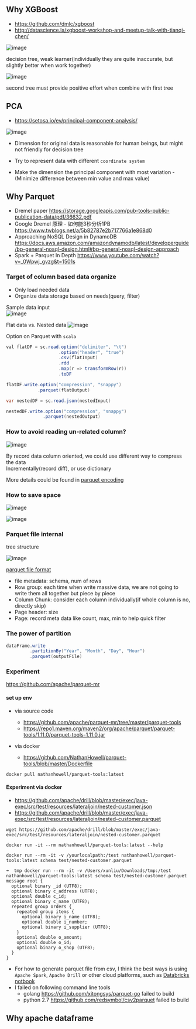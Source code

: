 
## Why XGBoost
- https://github.com/dmlc/xgboost
- http://datascience.la/xgboost-workshop-and-meetup-talk-with-tianqi-chen/

![image](https://user-images.githubusercontent.com/16873751/85156321-c1dd1800-b20e-11ea-8d2a-a4b1cb908f3b.png)

decision tree, weak learner(individually they are quite inaccurate, but slightly better when work together)

![image](https://user-images.githubusercontent.com/16873751/85156771-63646980-b20f-11ea-83e9-dcb2341a41cc.png)

second tree must provide positive effort when combine with first tree


## PCA

- https://setosa.io/ev/principal-component-analysis/

![image](https://user-images.githubusercontent.com/16873751/85156926-9c9cd980-b20f-11ea-859a-5da8e06157a5.png)


- Dimension for original data is reasonable for human beings, but might not friendly for decision tree

- Try to represent data with different `coordinate system`

- Make the dimension the principal component with most variation - (Minimize difference between min value and max value)

## Why Parquet

- Dremel paper https://storage.googleapis.com/pub-tools-public-publication-data/pdf/36632.pdf
- Google Dremel 原理 - 如何能3秒分析1PB https://www.twblogs.net/a/5b82787e2b717766a1e868d0
- Approaching NoSQL Design in DynamoDB https://docs.aws.amazon.com/amazondynamodb/latest/developerguide/bp-general-nosql-design.html#bp-general-nosql-design-approach
- Spark + Parquet In Depth https://www.youtube.com/watch?v=_0Wpwj_gvzg&t=1501s

### Target of column based data organize
- Only load needed data
- Organize data storage based on needs(query, filter)

Sample data input   
![image](https://user-images.githubusercontent.com/16873751/85159671-ac69ed00-b212-11ea-9f06-0623b2a568da.png)


Flat data vs. Nested data
![image](https://user-images.githubusercontent.com/16873751/85159736-bb509f80-b212-11ea-877d-e6b7c68004f6.png)

Option on Parquet with `scala`
```java
val flatDF = sc.read.option("delimiter", "\t")
                    .option("header", "true")
                    .csv(flatInput)
                    .rdd
                    .map(r => transformRow(r))
                    .toDF

flatDF.write.option("compression", "snappy")
            .parquet(flatOutput)

var nestedDF = sc.read.json(nestedInput)

nestedDF.write.option("compression", "snappy")
              .parquet(nestedOutput)
```

### How to avoid reading un-related column?

![image](https://user-images.githubusercontent.com/16873751/85160645-72e5b180-b213-11ea-9d54-3a13eff17aef.png)

By record data column oriented, we could use different way to compress the data  
Incrementally(record diff), or use dictionary  

More details could be found in [parquet encoding](https://github.com/apache/parquet-format/blob/master/Encodings.md)

### How to save space

![image](https://user-images.githubusercontent.com/16873751/85160785-a88a9a80-b213-11ea-9a31-59ac44708bae.png)

![image](https://user-images.githubusercontent.com/16873751/85160804-afb1a880-b213-11ea-842e-b1198150ac43.png)


### Parquet file internal

tree structure

![image](https://user-images.githubusercontent.com/16873751/85160861-ca841d00-b213-11ea-83d6-77a347f35734.png)

[parquet file format](https://github.com/apache/parquet-format)  

- file metadata: schema, num of rows
- Row group: each time when write massive data, we are not going to write them all together but piece by piece
- Column Chunk: consider each column individually(if whole column is no, directly skip)
- Page header: size
- Page: record meta data like count, max, min to help quick filter

### The power of partition
```java
dataFrame.write
         .partitionBy("Year", "Month", "Day", "Hour")
         .parquet(outputFile)
```

### Experiment

https://github.com/apache/parquet-mr

#### set up env
- via source code
   +  https://github.com/apache/parquet-mr/tree/master/parquet-tools
   + https://repo1.maven.org/maven2/org/apache/parquet/parquet-tools/1.11.0/parquet-tools-1.11.0.jar

- via docker
   + https://github.com/NathanHowell/parquet-tools/blob/master/Dockerfile
```
docker pull nathanhowell/parquet-tools:latest
```

#### Experiment via docker
- https://github.com/apache/drill/blob/master/exec/java-exec/src/test/resources/lateraljoin/nested-customer.json
- https://github.com/apache/drill/blob/master/exec/java-exec/src/test/resources/lateraljoin/nested-customer.parquet

```
wget https://github.com/apache/drill/blob/master/exec/java-exec/src/test/resources/lateraljoin/nested-customer.parquet

docker run -it --rm nathanhowell/parquet-tools:latest --help

docker run --rm -it -v /yourlocalpath:/test nathanhowell/parquet-tools:latest schema test/nested-customer.parquet
```

```
➜  tmp docker run --rm -it -v /Users/xunliu/Downloads/tmp:/test nathanhowell/parquet-tools:latest schema test/nested-customer.parquet
message root {
  optional binary _id (UTF8);
  optional binary c_address (UTF8);
  optional double c_id;
  optional binary c_name (UTF8);
  repeated group orders {
    repeated group items {
      optional binary i_name (UTF8);
      optional double i_number;
      optional binary i_supplier (UTF8);
    }
    optional double o_amount;
    optional double o_id;
    optional binary o_shop (UTF8);
  }
}
```


- For how to generate parquet file from csv, I think the best ways is using `Apache Spark`, `Apache Drill` or other cloud platforms, such as [Databricks notbook](https://docs.databricks.com/data/data-sources/read-parquet.html)
- I failed on following command line tools
   + golang https://github.com/xitongsys/parquet-go failed to build
   + python 2.7 https://github.com/redsymbol/csv2parquet failed to build


## Why apache dataframe




